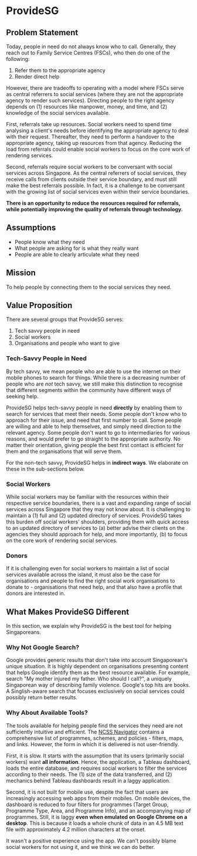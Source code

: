 # ProvideSG

## Problem Statement
Today, people in need do not always know who to call. Generally, they reach out to Family Service Centres (FSCs), who then do one of the following:

1. Refer them to the appropriate agency
2. Render direct help

However, there are tradeoffs to operating with a model where FSCs serve as central referrers to social services (where they are not the appropriate agency to render such services). Directing people to the right agency depends on (1) resources like manpower, money, and time, and (2) knowledge of the social services available.

First, referrals take up resources. Social workers need to spend time analysing a client's needs before identifying the appropriate agency to deal with their request. Thereafter, they need to perform a handover to the appropriate agency, taking up resources from that agency. Reducing the load from referrals could enable social workers to focus on the core work of rendering services.

Second, referrals require social workers to be conversant with social services across Singapore. As the central referrers of social services, they receive calls from clients outside their service boundary, and must still make the best referrals possible. In fact, it is a challenge to be conversant with the growing list of social services even within their service boundaries.

**There is an opportunity to reduce the resources required for referrals, while potentially improving the quality of referrals through technology.**

## Assumptions
* People know what they need
* What people are asking for is what they really want
* People are able to clearly articulate what they need

## Mission
To help people by connecting them to the social services they need.

## Value Proposition
There are several groups that ProvideSG serves:

1. Tech savvy people in need
2. Social workers
3. Organisations and people who want to give

### Tech-Savvy People in Need
By tech savvy, we mean people who are able to use the internet on their mobile phones to search for things. While there is a decreasing number of people who are *not* tech savvy, we still make this distinction to recognise that different segments within the community have different ways of seeking help.

ProvideSG helps tech-savvy people in need **directly** by enabling them to search for services that meet their needs. Some people don't know who to approach for their issue, and need that first number to call. Some people are willing and able to help themselves, and simply need direction to the relevant agency. Some people don't want to go to intermediaries for various reasons, and would prefer to go straight to the appropriate authority. No matter their orientation, giving people the best first contact is efficient for them and the organisations that will serve them.

For the non-tech savvy, ProvideSG helps in **indirect ways**. We elaborate on these in the sub-sections below.

### Social Workers
While social workers may be familiar with the resources within their respective service boundaries, there is a vast and expanding range of social services across Singapore that they may not know about. It is challenging to maintain a (1) full and (2) updated directory of services. ProvideSG takes this burden off social workers' shoulders, providing them with quick access to an updated directory of services to (a) better advise their clients on the agencies they should approach for help, and more importantly, (b) to focus on the core work of rendering social services.

### Donors
If it is challenging even for social workers to maintain a list of social services available across the island, it must also be the case for organisations and people to find the right social work organisations to donate to - organisations that need help, and that also have a profile that donors are interested in. 

## What Makes ProvideSG Different
In this section, we explain why ProvideSG is the best tool for helping Singaporeans.

### Why Not Google Search?
Google provides generic results that don't take into account Singaporean's unique situation. It is highly dependent on organisations presenting content that helps Google identify them as the best resource available. For example, search "My mother injured my father. Who should I call?", a uniquely Singaporean way of describing family violence. Google's top hits are books. A Singlish-aware search that focuses exclusively on social services could possibly return better results.

### Why About Available Tools?
The tools available for helping people find the services they need are not sufficiently intuitive and efficient. The [NCSS Navigator](https://www.ncss.gov.sg/navigator) contains a comprehensive list of programmes, schemes, and policies - filters, maps, and links. However, the form in which it is delivered is not user-friendly.

First, it is slow. It starts with the assumption that its users (primarily social workers) want **all information**. Hence, the application, a Tableau dashboard, loads the entire database, and requires social workers to filter the services according to their needs. The (1) size of the data transferred, and (2) mechanics behind Tableau dashboards result in a laggy application.

Second, it is not built for mobile use, despite the fact that users are increasingly accessing web apps from their mobiles. On mobile devices, the dashboard is reduced to four filters for programmes (Target Group, Programme Type, Area, and Programme Info), and an accompanying map of programmes. Still, it is laggy **even when emulated on Google Chrome on a desktop**. This is because it loads a whole chunk of data in an 4.5 MB text file with approximately 4.2 million characters at the onset.

It wasn't a positive experience using the app. We can't possibly blame social workers for not using it, and we think we can do better.